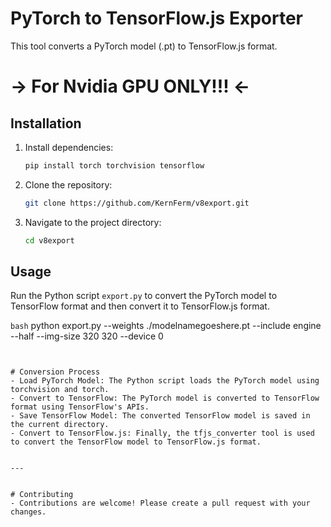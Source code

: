 # PyTorch to TensorFlow.js Exporter

This tool converts a PyTorch model (.pt) to TensorFlow.js format.

# -> For Nvidia GPU ONLY!!! <-

## Installation

1. Install dependencies:

    ```bash
    pip install torch torchvision tensorflow
    ```

2. Clone the repository:

    ```bash
    git clone https://github.com/KernFerm/v8export.git
    ```

3. Navigate to the project directory:

    ```bash
    cd v8export
    ```

## Usage

Run the Python script `export.py` to convert the PyTorch model to TensorFlow format and then convert it to TensorFlow.js format.

```bash```
python export.py --weights ./modelnamegoeshere.pt --include engine --half --img-size 320 320 --device 0
```


# Conversion Process
- Load PyTorch Model: The Python script loads the PyTorch model using torchvision and torch.
- Convert to TensorFlow: The PyTorch model is converted to TensorFlow format using TensorFlow's APIs.
- Save TensorFlow Model: The converted TensorFlow model is saved in the current directory.
- Convert to TensorFlow.js: Finally, the tfjs_converter tool is used to convert the TensorFlow model to TensorFlow.js format.


---


# Contributing
- Contributions are welcome! Please create a pull request with your changes.
